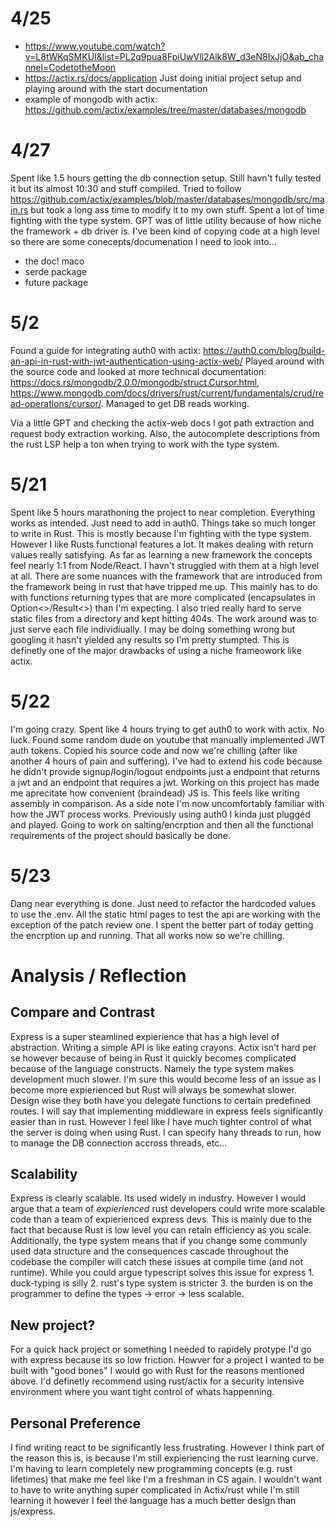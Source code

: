 # 4/25
- https://www.youtube.com/watch?v=L8tWKqSMKUI&list=PL2q9pua8FpiUwVll2Alk8W_d3eN8IxJjO&ab_channel=CodetotheMoon
- https://actix.rs/docs/application
Just doing initial project setup and playing around with the start documentation
- example of mongodb with actix: https://github.com/actix/examples/tree/master/databases/mongodb

# 4/27
Spent like 1.5 hours getting the db connection setup. Still havn't fully tested it but its almost 10:30 and stuff compiled. Tried to follow
https://github.com/actix/examples/blob/master/databases/mongodb/src/main.rs but took a long ass time to modify it to my own stuff. Spent a lot
of time fighting with the type system. GPT was of little utility because of how niche the framework + db driver is. I've been kind of copying code
at a high level so there are some conecepts/documenation I need to look into...
- the doc! maco
- serde package
- future package

# 5/2
Found a guide for integrating auth0 with actix: https://auth0.com/blog/build-an-api-in-rust-with-jwt-authentication-using-actix-web/
Played around with the source code and looked at more technical documentation: https://docs.rs/mongodb/2.0.0/mongodb/struct.Cursor.html, https://www.mongodb.com/docs/drivers/rust/current/fundamentals/crud/read-operations/cursor/. Managed to get DB reads working.

Via a little GPT and checking the actix-web docs I got path extraction and request body extraction working. Also, the autocomplete descriptions from the rust LSP help a ton when
trying to work with the type system.

# 5/21
Spent like 5 hours marathoning the project to near completion. Everything works as intended. Just need to add in auth0. Things take so much longer to write in Rust. This is mostly
because I'm fighting with the type system. However I like Rusts functional features a lot. It makes dealing with return values really satisfying. As far as learning a new framework the concepts feel nearly 1:1 from Node/React. I havn't struggled with them at a high level at all. There are some nuances with the framework that are introduced from the framework being in rust that have tripped me up. This mainly has to do with functions returning types that are more complicated (encapsulates in Option<>/Result<>) than I'm expecting. I also tried really hard to serve static files from a directory and kept hitting 404s. The work around was to just serve each file individiually. I may be doing something wrong but googling it hasn't yielded any results so I'm pretty stumpted. This is definetly one of the major drawbacks of using a niche frameowork like actix.

# 5/22
I'm going crazy. Spent like 4 hours trying to get auth0 to work with actix. No luck. Found some random dude on youtube that manually implemented JWT auth tokens. Copied his source code and now we're chilling (after like another 4 hours of pain and suffering).
I've had to extend his code because he didn't provide signup/login/logout endpoints just a endpoint that returns a jwt and an endpoint that requires a jwt. 
Working on this project has made me aprecitate how convenient (braindead) JS is. This feels like writing assembly in comparison. As a side note I'm now uncomfortably familiar with how the JWT process works. Previously using auth0 I kinda just plugged and played. Going to work on salting/encrption and then all the functional requirements of the project should basically be done.

# 5/23
Dang near everything is done. Just need to refactor the hardcoded values to use the .env. All the static html pages to test the api are working with the exception of the patch
review one. I spent the better part of today getting the encrption up and running. That all works now so we're chilling.

# Analysis / Reflection

## Compare and Contrast
Express is a super steamlined expierience that has a high level of abstraction. Writing a simple API is like eating crayons. Actix isn't hard per se however because of being in 
Rust it quickly becomes complicated because of the language constructs. Namely the type system makes development much slower. I'm sure this would become less of an issue as I
become more expierienced but Rust will always be somewhat slower. Design wise they both have you delegate functions to certain predefined routes. I will say that implementing
middleware in express feels significantly easier than in rust. However I feel like I have much tighter control of what the server is doing when using Rust. I can specify hany
threads to run, how to manage the DB connection accross threads, etc...

## Scalability
Express is clearly scalable. Its used widely in industry. However I would argue that a team of *expierienced* rust developers could write more scalable code than a team of 
expierienced express devs. This is mainly due to the fact that because Rust is low level you can retain efficiency as you scale. Additionally, the type system means that if you 
change some communly used data structure and the consequences cascade throughout the codebase the compiler will catch these issues at compile time (and not runtime). While
you could argue typescript solves this issue for express 1. duck-typing is silly 2. rust's type system is stricter 3. the burden is on the programmer to define the types -> error
-> less scalable. 

## New project? 
For a quick hack project or something I needed to rapidely protype I'd go with express because its so low friction. Howver for a project I wanted to be built with "good bones"
I would go with Rust for the reasons mentioned above. I'd definetly recommend using rust/actix for a security intensive environment where you want tight control of whats
happenning.

## Personal Preference
I find writing react to be significantly less frustrating. However I think part of the reason this is, is because I'm still expieriencing the rust learning curve. I'm having to
learn completely new programming concepts (e.g. rust lifetimes) that make me feel like I'm a freshman in CS again. I wouldn't want to have to write anything super complicated 
in Actix/rust while I'm still learning it however I feel the language has a much better design than js/express. 

